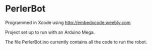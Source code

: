 PerlerBot
=========

Programmed in Xcode using http://embedxcode.weebly.com


Project set up to run with an Arduino Mega.

The file PerlerBot.ino currently contains all the code to run the robot.
